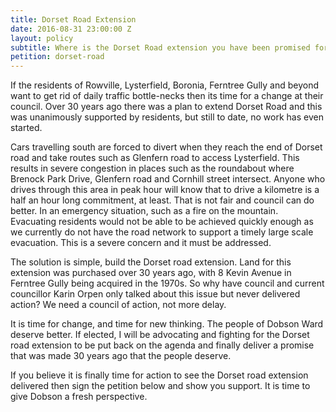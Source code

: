 ```yaml
---
title: Dorset Road Extension
date: 2016-08-31 23:00:00 Z
layout: policy
subtitle: Where is the Dorset Road extension you have been promised for over 30 years?
petition: dorset-road
---
```


If the residents of Rowville, Lysterfield, Boronia, Ferntree Gully and beyond want to get rid of daily traffic bottle-necks then its time for a change at their council. Over 30 years ago there was a plan to extend Dorset Road and this was unanimously supported by residents, but still to date, no work has even started. 

Cars travelling south are forced to divert when they reach the end of Dorset road and take routes such as Glenfern road to access Lysterfield. This results in severe congestion in places such as the roundabout where Brenock Park Drive, Glenfern road and Cornhill street intersect. Anyone who drives through this area in peak hour will know that to drive a kilometre is a half an hour long commitment, at least. That is not fair and council can do better. In an emergency situation, such as a fire on the mountain. Evacuating residents would not be able to be achieved quickly enough as we currently do not have the road network to support a timely large scale evacuation. This is a severe concern and it must be addressed. 

The solution is simple, build the Dorset road extension. Land for this extension was purchased over 30 years ago, with 8 Kevin Avenue in Ferntree Gully being acquired in the 1970s. So why have council and current councillor Karin Orpen only talked about this issue but never delivered action? We need a council of action, not more delay. 

It is time for change, and time for new thinking. The people of Dobson Ward deserve better. If elected, I will be advocating and fighting for the Dorset road extension to be put back on the agenda and finally deliver a promise that was made 30 years ago that the people deserve. 

If you believe it is finally time for action to see the Dorset road extension delivered then sign the petition below and show you support. 
It is time to give Dobson a fresh perspective.